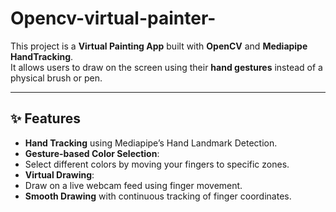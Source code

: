 # Opencv-virtual-painter-

This project is a **Virtual Painting App** built with **OpenCV** and **Mediapipe HandTracking**.  
It allows users to draw on the screen using their **hand gestures** instead of a physical brush or pen.  

---

## ✨ Features
-  **Hand Tracking** using Mediapipe’s Hand Landmark Detection.
-  **Gesture-based Color Selection**:
  - Select different colors by moving your fingers to specific zones.
-  **Virtual Drawing**:
  - Draw on a live webcam feed using finger movement.
-  **Smooth Drawing** with continuous tracking of finger coordinates.
